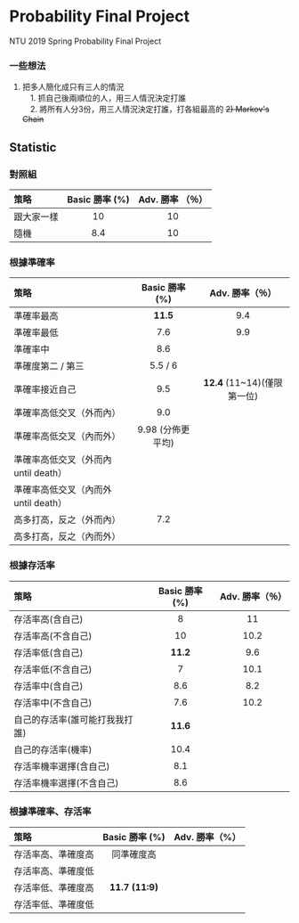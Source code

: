# Probability Final Project
NTU 2019 Spring Probability Final Project
### 一些想法
1) 把多人簡化成只有三人的情況  
&ensp;&ensp;1. 抓自己後兩順位的人，用三人情況決定打誰  
&ensp;&ensp;2. 將所有人分3份，用三人情況決定打誰，打各組最高的
~~2) Markov's Chain~~

## Statistic
### 對照組

| 策略  | Basic 勝率 (%) |Adv. 勝率 （％）|
| :------------- | :-------------: | :-----------: |
| 跟大家一樣 |	10 | 10|
| 隨機	| 8.4 | 10|

### 根據準確率

| 策略  | Basic 勝率 (%) | Adv. 勝率（％）|
| :------------- | :-------------: |:------------:|
| 準確率最高  | **11.5**  | 9.4 |
| 準確率最低	| 7.6 | 9.9|
| 準確率中	| 8.6 | |
| 準確度第二 / 第三	| 5.5 / 6 | |
| 準確率接近自己 |9.5| **12.4** (11~14)(僅限第一位)|
| 準確率高低交叉（外而內）  | 9.0 | |
| 準確率高低交叉（內而外）  | 9.98 (分佈更平均) | |
| 準確率高低交叉（外而內 until death）
| 準確率高低交叉（內而外 until death）
| 高多打高，反之（外而內）|	7.2 | |
| 高多打高，反之（內而外）|	 |

### 根據存活率

| 策略  | Basic 勝率 (%) | Adv. 勝率（％）|
| :------------- | :-------------: | :------------: |
| 存活率高(含自己)| 8 | 11 |
| 存活率高(不含自己)| 10 | 10.2|
| 存活率低(含自己)	| **11.2** |9.6 |
| 存活率低(不含自己)	| 7 | 10.1|
| 存活率中(含自己)	| 8.6 | 8.2 |
| 存活率中(不含自己)	| 7.6 | 10.2 |
| 自己的存活率(誰可能打我我打誰) | **11.6** |  |
| 自己的存活率(機率) | 10.4 |  |
| 存活率機率選擇(含自己)| 8.1 | |
| 存活率機率選擇(不含自己)| 8.6 | |

### 根據準確率、存活率

| 策略  | Basic 勝率 (%) |Adv. 勝率（%）|
| :------------- | :-------------: | :-------------:|
| 存活率高、準確度高	| 同準確度高 | |
| 存活率高、準確度低	|  | |
| 存活率低、準確度高	| **11.7 (11:9)** | |
| 存活率低、準確度低	|  | |
